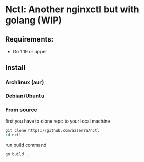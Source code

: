 # Nctl: Another nginxctl but with golang (WIP)

## Requirements:
- Go 1.19 or upper

## Install
### Archlinux (aur)
### Debian/Ubuntu
### From source
first you have to clone repo to your local machine
```bash
git clone https://github.com/aazerra/nctl
cd nctl
```
run build command
```bash
go build .
```

